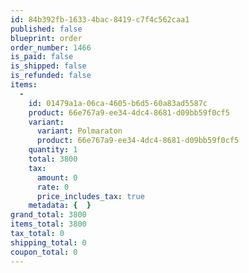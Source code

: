```yaml
---
id: 84b392fb-1633-4bac-8419-c7f4c562caa1
published: false
blueprint: order
order_number: 1466
is_paid: false
is_shipped: false
is_refunded: false
items:
  -
    id: 01479a1a-06ca-4605-b6d5-60a83ad5587c
    product: 66e767a9-ee34-4dc4-8681-d09bb59f0cf5
    variant:
      variant: Polmaraton
      product: 66e767a9-ee34-4dc4-8681-d09bb59f0cf5
    quantity: 1
    total: 3800
    tax:
      amount: 0
      rate: 0
      price_includes_tax: true
    metadata: {  }
grand_total: 3800
items_total: 3800
tax_total: 0
shipping_total: 0
coupon_total: 0
---
```

